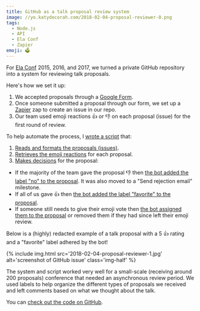 ```yaml
---
title: GitHub as a talk proposal review system
image: //yo.katydecorah.com/2018-02-04-proposal-reviewer-0.png
tags:
  - Node.js
  - API
  - Ela Conf
  - Zapier
emoji: 🗳
---
```


For [Ela Conf](http://elaconf.com) 2015, 2016, and 2017, we turned a private GitHub repository into a system for reviewing talk proposals.

Here's how we set it up:

1. We accepted proposals through a [Google Form](https://www.google.com/forms/about/).
2. Once someone submitted a proposal through our form, we set up a [Zapier](https://katydecorah.com/notes/ela-conf-bots/) zap to create an issue in our repo.
3. Our team used emoji reactions :+1: or :-1: on each proposal (issue) for the first round of review.

To help automate the process, I [wrote a script](https://github.com/katydecorah/proposal-reviewer) that:

1. [Reads and formats the proposals (issues)](https://github.com/katydecorah/proposal-reviewer/blob/86733ce18db717f69916e430a5e65fb887e30b60/utils.js#L6-L51).
2. [Retrieves the emoji reactions](https://github.com/katydecorah/proposal-reviewer/blob/86733ce18db717f69916e430a5e65fb887e30b60/utils.js#L75-L110) for each proposal.
3. [Makes decisions](https://github.com/katydecorah/proposal-reviewer/blob/86733ce18db717f69916e430a5e65fb887e30b60/utils.js#L135-L176) for the proposal:

- If the majority of the team gave the proposal :-1: then [the bot added the label "no" to the proposal](https://github.com/katydecorah/proposal-reviewer/blob/86733ce18db717f69916e430a5e65fb887e30b60/utils.js#L148-L157). It was also moved to a "Send rejection email" milestone.
- If all of us gave :+1: then [the bot added the label "favorite" to the proposal](https://github.com/katydecorah/proposal-reviewer/blob/86733ce18db717f69916e430a5e65fb887e30b60/utils.js#L159-L168).
- If someone still needs to give their emoji vote then [the bot assigned them to the proposal](https://github.com/katydecorah/proposal-reviewer/blob/86733ce18db717f69916e430a5e65fb887e30b60/utils.js#L138-L146) or removed them if they had since left their emoji review.

Below is a (highly) redacted example of a talk proposal with a 5 :+1: rating and a "favorite" label adhered by the bot!

{% include img.html src='2018-02-04-proposal-reviewer-1.jpg' alt='screenshot of GitHub issue' class='img-half' %}

The system and script worked very well for a small-scale (receiving around 200 proposals) conference that needed an asynchronous review period. We used labels to help organize the different types of proposals we received and left comments based on what we thought about the talk.

You can [check out the code on GitHub](https://github.com/katydecorah/proposal-reviewer).
